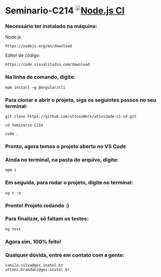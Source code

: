 # Seminario-C214 [![Node.js CI](https://github.com/CamilaCSilva/Seminario-C214/actions/workflows/node.js.yml/badge.svg)](https://github.com/CamilaCSilva/Seminario-C214/actions/workflows/node.js.yml)

### Necessário ter instalado na máquina:

Node.js
```
https://nodejs.org/en/download
```

Editor de código:
```
https://code.visualstudio.com/download
```

### Na linha de comando, digite:
```
npm install –g @angular/cli

```

### Para clonar e abrir o projeto, siga os seguintes passos no seu terminal:

```
git clone https://github.com/uttoniWork/atividade-ci-cd.git
```

```
cd Seminario-C214
```

```
code .
```

### Pronto, agora temos o projeto aberto no VS Code

### Ainda no terminal, na pasta do arquivo, digite:
```
npm i
```

### Em seguida, para rodar o projeto, digite no terminal:
```
ng s -o
```

### Pronto! Projeto rodando :)

### Para finalizar, só faltam os testes:

```
ng test
```
### Agora sim, 100% feito!

### Qualquer dúvida, entre em contato com a gente:

```
camila.silva@ges.inatel.br
uttoni.brandani@ges.inatel.br 
```
